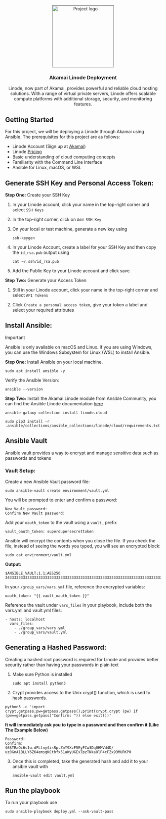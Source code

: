 <p align="center">
  <a href="" rel="noopener">
 <img width=200px height=200px src="https://seeklogo.com/images/L/linode-logo-0B22204438-seeklogo.com.png" alt="Project logo"></a>
</p>

<h3 align="center">Akamai Linode Deployment</h3>



<p align="center">
Linode, now part of Akamai, provides powerful and reliable cloud hosting solutions. With a range of virtual private servers, Linode offers scalable compute platforms with additional storage, security, and monitoring features. 
</p>

## Getting Started

For this project, we will be deploying a Linode through Akamai using Ansible. The prerequisites for this project are as follows:

- Linode Account (Sign up at [Akamai](https://login.linode.com/signup))
- Linode [Pricing](https://www.linode.com/pricing/)
- Basic understanding of cloud computing concepts
- Familiarity with the Command Line Interface
- Ansible for Linux, macOS, or WSL



## Generate SSH Key and Personal Access Token:

**Step One:** Create your SSH Key
1. In your Linode account, click your name in the top-right corner and select ```SSH Keys```

2. In the top-right corner, click on ```Add SSH Key```

3. On your local or test machine, generate a new key using
   ```
   ssh-keygen
   ```

4. In your Linode Account, create a label for your SSH Key and then copy the  ```id_rsa.pub``` output using
   ```
   cat ~/.ssh/id_rsa.pub
   ```
5. Add the Public Key to your Linode account and click save. 

**Step Two:** Generate your Access Token
1.  Still in your Linode account, click your name in the top-right corner and select ```API Tokens```

2. Click ```Create a personal access token```, give your token a label and select your required attributes

##  Install Ansible:

> [!IMPORTANT]  
> Ansible is only available on macOS and Linux. If you are using Windows, you can use the Windows Subsystem for Linux (WSL) to install Ansible.

**Step One:**  Install Ansible on your local machine.

```
sudo apt install ansible -y
```

Verify the Ansible Version:
```
ansible --version
```

**Step Two:** Install the Akamai Linode module from Ansible Community, you can find the Ansible Linode documentation [here](https://galaxy.ansible.com/ui/repo/published/linode/cloud/docs/)

```
ansible-galaxy collection install linode.cloud
```

```
sudo pip3 install -r .ansible/collections/ansible_collections/linode/cloud/requirements.txt
```
## Ansible Vault
Ansible vault provides a way to encrypt and manage sensitive data such as passwords and tokens

### Vault Setup:

Create a new Ansible Vault password file:
```
sudo ansible-vault create environment/vault.yml
```

You will be prompted to enter and confirm a password:
```
New Vault password: 
Confirm New Vault password:
```

Add your ```oauth_token``` to the vault using a ```vault_``` prefix
```
vault_oauth_token: superdupersecrettoken
```
Ansible will encrypt the contents when you close the file. If you check the file, instead of seeing the words you typed, you will see an encrypted block:
```
sudo cat environment/vault.yml
```
<b>Output:</b>
```
$ANSIBLE_VAULT;1.1;AES256
343333333333333333333333333333333333333333333333333333333333333333333333333333333333333333333333333333333333333333333333333333
```

In your ```/group_vars/vars.yml``` file, reference the encrypted variables:
```
oauth_token: "{{ vault_oauth_token }}"
```

Reference the vault under ```vars_files``` in your playbook, include both the vars.yml and vault.yml files:
```
- hosts: localhost
  vars_files:
    - ./group_vars/vars.yml
    - ./group_vars/vault.yml
```
## Generating a Hashed Password:
Creating a hashed root password is required for Linode and provides better security rather than having your passwords in plain text

1. Make sure Python is installed

   ```
   sudo apt install python3
   ```
2. Crypt provides access to the Unix crypt() function, which is used to hash passwords.
  ```
  python3 -c 'import crypt,getpass;pw=getpass.getpass();print(crypt.crypt (pw) if (pw==getpass.getpass("Confirm: ")) else exit())'
  ```
**It will immediately ask you to type in a password and then confirm it (Like The Example Below)**
  ```
  Password: 
  Confirm: 
  $6$TRaOi6s1u.dPLtny$isRp.ZmY9XzF5EyFCw3Dq0HMVd4D/   uz0GnA1BLLY6Z64emsgKCtbfx51aWyUGExTpzTNka8lP4cFZx93MURKP0
  ```
3. Once this is completed, take the generated hash and add it to your ansible vault with 

   ```
   ansible-vault edit vault.yml
   ```

## Run the playbook
To run your playbook use
```
sudo ansible-playbook deploy.yml --ask-vault-pass
```

